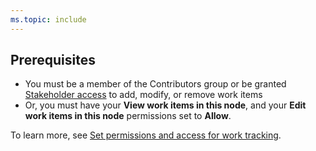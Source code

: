 ```yaml
---
ms.topic: include
---
```



## Prerequisites  
  
* You must be a member of the Contributors group or be granted [Stakeholder access](/azure/devops/organizations/security/get-started-stakeholder) to add, modify, or remove work items
* Or, you must have your **View work items in this node**, and your **Edit work items in this node** permissions set to **Allow**. 

To learn more, see [Set permissions and access for work tracking](/azure/devops/organizations/security/set-permissions-access-work-tracking).    

